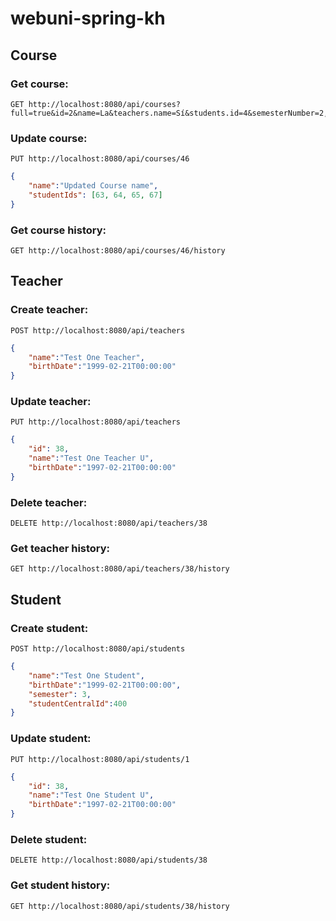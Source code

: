 # webuni-spring-kh

## Course
### Get course:

```http request
GET http://localhost:8080/api/courses?full=true&id=2&name=La&teachers.name=Sí&students.id=4&semesterNumber=2,3
```

### Update course:
```http request
PUT http://localhost:8080/api/courses/46
```
```json
{
    "name":"Updated Course name",
    "studentIds": [63, 64, 65, 67]
}
```

### Get course history:
```http request
GET http://localhost:8080/api/courses/46/history
```

## Teacher
### Create teacher:
```http request
POST http://localhost:8080/api/teachers
```
```json
{
    "name":"Test One Teacher",
    "birthDate":"1999-02-21T00:00:00"
}
```
### Update teacher:
```http request
PUT http://localhost:8080/api/teachers
```
```json
{
    "id": 38,
    "name":"Test One Teacher U",
    "birthDate":"1997-02-21T00:00:00"
}
```
### Delete teacher:
```http request
DELETE http://localhost:8080/api/teachers/38
```
### Get teacher history:
```http request
GET http://localhost:8080/api/teachers/38/history
```

## Student
### Create student:
```http request
POST http://localhost:8080/api/students
```
```json
{
    "name":"Test One Student",
    "birthDate":"1999-02-21T00:00:00",
    "semester": 3,
    "studentCentralId":400
}
```
### Update student:
```http request
PUT http://localhost:8080/api/students/1
```
```json
{
    "id": 38,
    "name":"Test One Student U",
    "birthDate":"1997-02-21T00:00:00"
}
```
### Delete student:
```http request
DELETE http://localhost:8080/api/students/38
```
### Get student history:
```http request
GET http://localhost:8080/api/students/38/history
```